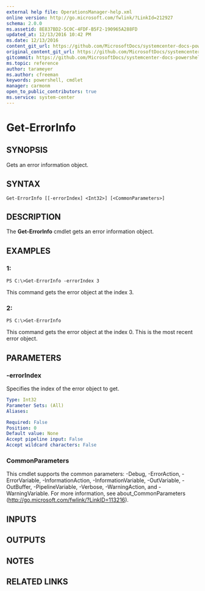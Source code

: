 ```yaml
---
external help file: OperationsManager-help.xml
online version: http://go.microsoft.com/fwlink/?LinkId=212927
schema: 2.0.0
ms.assetid: 8E837BD2-5C0C-4FDF-B5F2-190965A288FD
updated_at: 12/13/2016 10:42 PM
ms.date: 12/13/2016
content_git_url: https://github.com/MicrosoftDocs/systemcenter-docs-powershell/blob/master/systemcenter-cmdlets/OperationsManager/v1/Get-ErrorInfo.md
original_content_git_url: https://github.com/MicrosoftDocs/systemcenter-docs-powershell/blob/master/systemcenter-cmdlets/OperationsManager/v1/Get-ErrorInfo.md
gitcommit: https://github.com/MicrosoftDocs/systemcenter-docs-powershell/blob/ea9507ac2178040476af5407227db8cb97701ea9/systemcenter-cmdlets/OperationsManager/v1/Get-ErrorInfo.md
ms.topic: reference
author: tarameyer
ms.author: cfreeman
keywords: powershell, cmdlet
manager: carmonm
open_to_public_contributors: true
ms.service: system-center
---
```


# Get-ErrorInfo

## SYNOPSIS
Gets an error information object.

## SYNTAX

```
Get-ErrorInfo [[-errorIndex] <Int32>] [<CommonParameters>]
```

## DESCRIPTION
The **Get-ErrorInfo** cmdlet gets an error information object.

## EXAMPLES

### 1:
```
PS C:\>Get-ErrorInfo -errorIndex 3
```

This command gets the error object at the index 3.

### 2:
```
PS C:\>Get-ErrorInfo
```

This command gets the error object at the index 0.
This is the most recent error object.

## PARAMETERS

### -errorIndex
Specifies the index of the error object to get.

```yaml
Type: Int32
Parameter Sets: (All)
Aliases: 

Required: False
Position: 0
Default value: None
Accept pipeline input: False
Accept wildcard characters: False
```

### CommonParameters
This cmdlet supports the common parameters: -Debug, -ErrorAction, -ErrorVariable, -InformationAction, -InformationVariable, -OutVariable, -OutBuffer, -PipelineVariable, -Verbose, -WarningAction, and -WarningVariable. For more information, see about_CommonParameters (http://go.microsoft.com/fwlink/?LinkID=113216).

## INPUTS

## OUTPUTS

## NOTES

## RELATED LINKS

